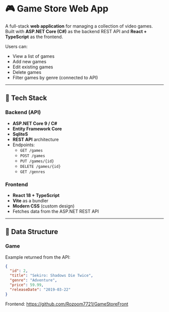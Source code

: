 # 🎮 Game Store Web App

A full-stack **web application** for managing a collection of video games.  
Built with **ASP.NET Core (C#)** as the backend REST API and **React + TypeScript** as the frontend.

Users can:
- View a list of games
- Add new games
- Edit existing games
- Delete games
- Filter games by genre (connected to API)

---

## 🚀 Tech Stack

### Backend (API)
- **ASP.NET Core 9 / C#**
- **Entity Framework Core**
- **SqliteS**
- **REST API** architecture
- Endpoints:
  - `GET /games`
  - `POST /games`
  - `PUT /games/{id}`
  - `DELETE /games/{id}`
  - `GET /genres`

### Frontend
- **React 18 + TypeScript**
- **Vite** as a bundler
- **Modern CSS** (custom design)
- Fetches data from the ASP.NET REST API

---

## 🧩 Data Structure

### Game
Example returned from the API:
```json
{
  "id": 2,
  "title": "Sekiro: Shadows Die Twice",
  "genre": "Adventure",
  "price": 59.99,
  "releaseDate": "2019-03-22"
}
```

Frontend: https://github.com/Rozoom7721/GameStoreFront